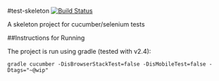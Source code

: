 #test-skeleton [![Build Status](https://api.shippable.com/projects/5521b1bc5ab6cc1352b899ac/badge?branchName=master)](https://app.shippable.com/projects/5521b1bc5ab6cc1352b899ac/builds/latest)

A skeleton project for cucumber/selenium tests

##Instructions for Running

The project is run using gradle (tested with v2.4):

```
gradle cucumber -DisBrowserStackTest=false -DisMobileTest=false -Dtags="~@wip"
```